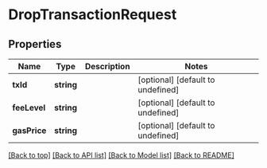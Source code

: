 # DropTransactionRequest

## Properties

|Name | Type | Description | Notes|
|------------ | ------------- | ------------- | -------------|
|**txId** | **string** |  | [optional] [default to undefined]|
|**feeLevel** | **string** |  | [optional] [default to undefined]|
|**gasPrice** | **string** |  | [optional] [default to undefined]|




[[Back to top]](#) [[Back to API list]](../../README.md#documentation-for-api-endpoints) [[Back to Model list]](../../README.md#documentation-for-models) [[Back to README]](../../README.md)
